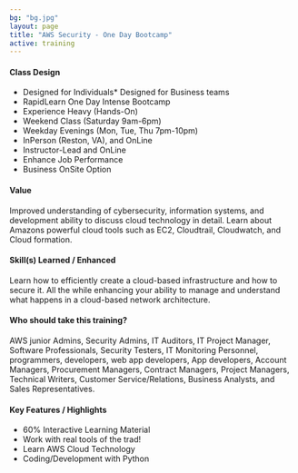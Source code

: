 ```yaml
---
bg: "bg.jpg"
layout: page
title: "AWS Security - One Day Bootcamp"
active: training
---
```

#### Class Design
* Designed for Individuals* Designed for Business teams
* RapidLearn One Day Intense Bootcamp
* Experience Heavy (Hands-On)
* Weekend Class (Saturday 9am-6pm)
* Weekday Evenings (Mon, Tue, Thu 7pm-10pm)
* InPerson (Reston, VA), and OnLine
* Instructor-Lead and OnLine
* Enhance Job Performance
* Business OnSite Option
#### Value
Improved understanding of cybersecurity, information systems, and development ability to discuss cloud technology in detail. Learn about Amazons powerful cloud tools such as EC2, Cloudtrail, Cloudwatch, and Cloud formation.
#### Skill(s) Learned / Enhanced
Learn how to efficiently create a cloud-based infrastructure and how to secure it. All the while enhancing your ability to manage and understand what happens in a cloud-based network architecture.
#### Who should take this training?
AWS junior Admins, Security Admins, IT Auditors, IT Project Manager, Software Professionals, Security Testers, IT Monitoring Personnel, programmers, developers, web app developers, App developers, Account Managers, Procurement Managers, Contract Managers, Project Managers, Technical Writers, Customer Service/Relations, Business Analysts, and Sales Representatives.
#### Key Features / Highlights
* 60% Interactive Learning Material
* Work with real tools of the trad!
* Learn AWS Cloud Technology
* Coding/Development with Python

